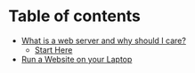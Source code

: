 # Table of contents

* [What is a web server and why should I care?](what_is_a_web_server.md)
    * [Start Here](web_server_basics/beginner.md)
* [Run a Website on your Laptop](README.md)

